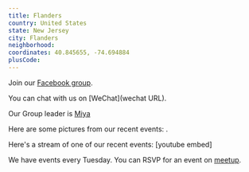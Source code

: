 ```yaml
---
title: Flanders
country: United States
state: New Jersey
city: Flanders
neighborhood: 
coordinates: 40.845655, -74.694884
plusCode:
---
```

Join our [Facebook group](https://www.facebook.com/groups/free.code.camp.flanders.nj).

You can chat with us on [WeChat](wechat URL).

Our Group leader is [Miya](freecodecamp.org/miya)

Here are some pictures from our recent events:
![]().

Here's a stream of one of our recent events:
[youtube embed]

We have events every Tuesday. You can RSVP for an event on [meetup](meetupurl).

